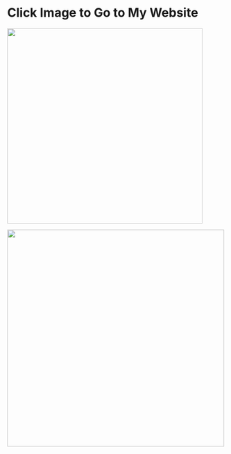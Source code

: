 # Click Image to Go to My Website
[<img src="https://RamPlayer.github.io/images/thumbnail.jpg" width="450"/>](https://RamPlayer.github.io/)

<img align="center" src="https://github-readme-stats.vercel.app/api?username=RamPlayer&bg_color=30,e96443,904e95&title_color=fff&text_color=fff&count_private=true&show_icons=true&" width="500px" />
</a>

